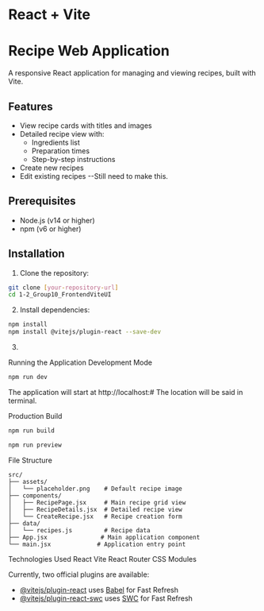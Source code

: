 # React + Vite

# Recipe Web Application

A responsive React application for managing and viewing recipes, built with Vite.

## Features

- View recipe cards with titles and images
- Detailed recipe view with:
  - Ingredients list
  - Preparation times
  - Step-by-step instructions
- Create new recipes
- Edit existing recipes
--Still need to make this.

## Prerequisites

- Node.js (v14 or higher)
- npm (v6 or higher)

## Installation

1. Clone the repository:
```bash
git clone [your-repository-url]
cd 1-2_Group10_FrontendViteUI
```

2. Install dependencies:
```bash
npm install
npm install @vitejs/plugin-react --save-dev
```

3.
Running the Application
Development Mode
```bash
npm run dev
```
The application will start at http://localhost:# The location will be said in terminal.

Production Build
```bash
npm run build
```
```bash
npm run preview
```
File Structure
```
src/
├── assets/
│   └── placeholder.png    # Default recipe image
├── components/
│   ├── RecipePage.jsx     # Main recipe grid view
│   ├── RecipeDetails.jsx  # Detailed recipe view
│   └── CreateRecipe.jsx   # Recipe creation form
├── data/
│   └── recipes.js         # Recipe data
├── App.jsx               # Main application component
└── main.jsx             # Application entry point
```

Technologies Used
React
Vite
React Router
CSS Modules

Currently, two official plugins are available:

- [@vitejs/plugin-react](https://github.com/vitejs/vite-plugin-react/blob/main/packages/plugin-react/README.md) uses [Babel](https://babeljs.io/) for Fast Refresh
- [@vitejs/plugin-react-swc](https://github.com/vitejs/vite-plugin-react-swc) uses [SWC](https://swc.rs/) for Fast Refresh
